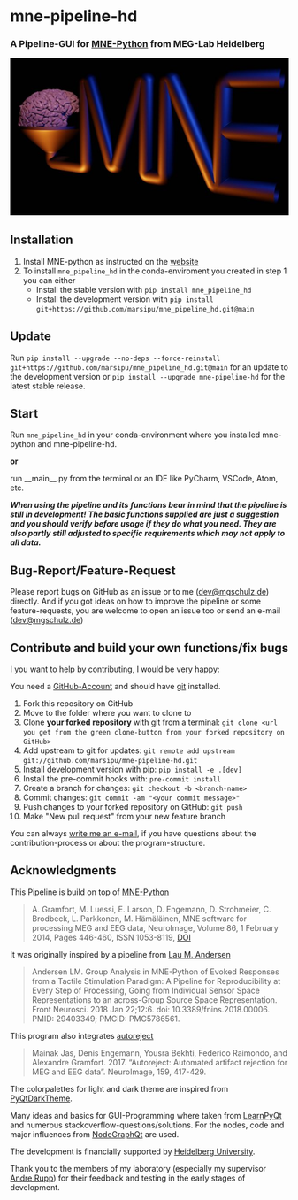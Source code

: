# mne-pipeline-hd

### A Pipeline-GUI for [MNE-Python](https://mne.tools/stable/index.html)  from MEG-Lab Heidelberg

![mne-pipeline-hd Logo](mne_pipeline_hd/extra/mne_pipeline_logo_evee_smaller.jpg)

## Installation

1. Install MNE-python as instructed on
   the [website](https://www.martinos.org/mne/stable/install_mne_python.html)
2. To install `mne_pipeline_hd` in the conda-enviroment you created in step 1 you can either
    - Install the stable version with `pip install mne_pipeline_hd`
    - Install the development version with `pip install git+https://github.com/marsipu/mne_pipeline_hd.git@main`

## Update

Run `pip install --upgrade --no-deps --force-reinstall git+https://github.com/marsipu/mne_pipeline_hd.git@main`
for an update to the development version
or `pip install --upgrade mne-pipeline-hd` for the latest stable release.

## Start

Run `mne_pipeline_hd` in your conda-environment where you installed mne-python and mne-pipeline-hd.

**or**

run \_\_main\_\_.py from the terminal or an IDE like PyCharm, VSCode, Atom,
etc.

***When using the pipeline and its functions bear in mind that the pipeline is
still in development!
The basic functions supplied are just a suggestion and you should verify before
usage if they do what you need.
They are also partly still adjusted to specific requirements which may not
apply to all data.***

## Bug-Report/Feature-Request

Please report bugs on GitHub as an issue or to me (dev@mgschulz.de)
directly.
And if you got ideas on how to improve the pipeline or some feature-requests,
you are welcome to open an issue too or send an e-mail (dev@mgschulz.de)

## Contribute and build your own functions/fix bugs

I you want to help by contributing, I would be very happy:

You need a [GitHub-Account](https://github.com/)
and should
have [git](https://git-scm.com/book/en/v2/Getting-Started-Installing-Git)
installed.

1. Fork this repository on GitHub
2. Move to the folder where you want to clone to
3. Clone **your forked repository** with git from a
   terminal: `git clone <url you get from the green clone-button from your forked repository on GitHub>`
4. Add upstream to git for
   updates: `git remote add upstream git://github.com/marsipu/mne-pipeline-hd.git`
5. Install development version with pip: `pip install -e .[dev]`
6. Install the pre-commit hooks with: `pre-commit install`
7. Create a branch for changes: `git checkout -b <branch-name>`
8. Commit changes: `git commit -am "<your commit message>"`
9. Push changes to your forked repository on GitHub: `git push`
10. Make "New pull request" from your new feature branch

You can always [write me an e-mail](mailto:dev@mgschulz.de), if you have questions
about the contribution-process
or about the program-structure.

## Acknowledgments

This Pipeline is build on top
of [MNE-Python](https://mne.tools/stable/index.html)
> A. Gramfort, M. Luessi, E. Larson, D. Engemann, D. Strohmeier, C. Brodbeck,
> L. Parkkonen, M. Hämäläinen,
> MNE software for processing MEG and EEG data, NeuroImage, Volume 86, 1
> February 2014, Pages 446-460, ISSN 1053-8119,
> [DOI](https://doi.org/10.1016/j.neuroimage.2013.10.027)

It was originally inspired by a pipeline
from [Lau M. Andersen](https://doi.org/10.3389/fnins.2018.00006)
> Andersen LM. Group Analysis in MNE-Python of Evoked Responses from a Tactile
> Stimulation Paradigm: A Pipeline for
> Reproducibility at Every Step of Processing, Going from Individual Sensor
> Space Representations to an across-Group
> Source Space Representation. Front Neurosci. 2018 Jan 22;12:6. doi:
> 10.3389/fnins.2018.00006. PMID: 29403349;
> PMCID: PMC5786561.

This program also
integrates [autoreject](https://doi.org/10.1016/j.neuroimage.2017.06.030)
> Mainak Jas, Denis Engemann, Yousra Bekhti, Federico Raimondo, and Alexandre
> Gramfort. 2017.
> “Autoreject: Automated artifact rejection for MEG and EEG data”. NeuroImage,
> 159, 417-429.

The colorpalettes for light and dark theme are inspired from [PyQtDarkTheme](https://github.com/5yutan5/PyQtDarkTheme).

Many ideas and basics for GUI-Programming where taken
from [LearnPyQt](https://www.learnpyqt.com/) and numerous
stackoverflow-questions/solutions.
For the nodes, code and major influences from [NodeGraphQt](https://github.com/jchanvfx/NodeGraphQt) are used.

The development is financially supported
by [Heidelberg University](https://www.uni-heidelberg.de/de/forschung/forschungsprofil/fields-of-focus/field-of-focus-i).

Thank you to the members of my laboratory (especially my
supervisor [Andre Rupp](https://www.klinikum.uni-heidelberg.de/personen/pd-dr-phil-andre-rupp-271))
for their feedback and testing in the early stages of development.
